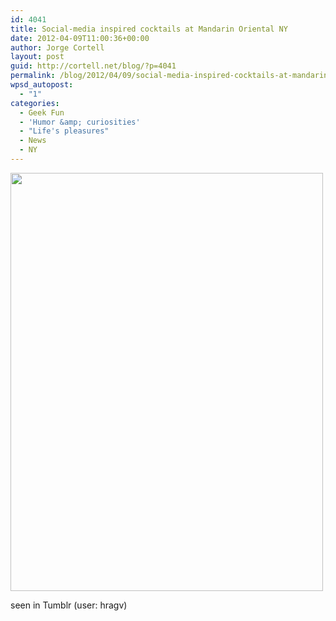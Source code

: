 ```yaml
---
id: 4041
title: Social-media inspired cocktails at Mandarin Oriental NY
date: 2012-04-09T11:00:36+00:00
author: Jorge Cortell
layout: post
guid: http://cortell.net/blog/?p=4041
permalink: /blog/2012/04/09/social-media-inspired-cocktails-at-mandarin-oriental-ny/
wpsd_autopost:
  - "1"
categories:
  - Geek Fun
  - 'Humor &amp; curiosities'
  - "Life's pleasures"
  - News
  - NY
---
```

<img class="aligncenter" title="seen in Tumblr (user: hragv)" src="http://27.media.tumblr.com/tumblr_m15st43Uqy1qzaor3o1_500.png" alt="" width="500" height="669" />

seen in Tumblr (user: hragv)